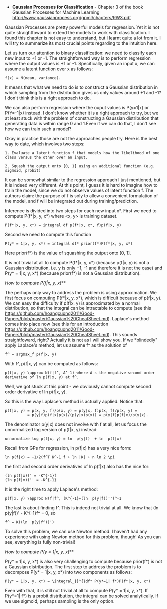 - **Gaussian Processes for Classification** - Chapter 3 of the book Gaussian Processes for Machine Learning http://www.gaussianprocess.org/gpml/chapters/RW3.pdf

Gaussian Processes are pretty powerful models for regression. Yet it is not quite straightfoward to extend the models to work
with classification. I found this chapter is not easy to understand, but I learnt quite a lot from it. I will try to
summarize its most crucial points regarding to the intuition here.

Let us turn our attention to binary classification: we need to classify each new input to +1 or -1. 
The straightforward way is to perform regression where the output values is +1 or -1. Specifically, given an input x, we can assume
a latent function over x as follows:

    f(x) = N(mean, variance).

It means that what we need to do is to construct a Gaussian distribution in which sampling from the distribution gives us only values around +1 and -1? I don't think
this is a right approach to do.

We can also perform regression where the ouput values is P(y=1|x) or P(Y=-1|x) instead. I don't know whether it is a right approach to
try, but we at least stuck with the problem of constructing a Gaussian distribution that generating data is within range 0 and 1.Even if we can do that, I don't see how we can train such a model?

Okay in practice those are not the approaches people try. Here is the best way to date, which involves two steps:

    1. Evaluate a latent function f that models how the likelihood of one class versus the other over an input.
    
    2. Squash the output onto [0, 1] using an additional function (e.g. sigmoid, probit)

It can be somewhat similar to the regression approach I just mentioned, but it is indeed very different. At this point, I guess it is hard to imagine how to train the model, since we do not observe values of latent function f. The authors claim: the purpose of f is soly to allow a convenient formulation of the model, and f will be integrated out during training/prediction. 

Inference is divided into two steps for each new input x*. First we need to compute P(f*|x, y, x*) where <x, y> is training dataset.

    P(f*|x, y, x*) = integral df p(f*|x, x*, f)p(f|x, y)
    
Second we need to compute this function

    P(y* = 1|x, y, x*) = integral df* prior(f*)P(f*|x, y, x*)
    
Here prior(f*) is the value of squashing the output onto [0, 1]. 

It is not trivial at all to compute P(f*|x, y, x*) (because p(f|x, y) is not a Gaussian distribution, i.e. y is only +1, -1 and therefore it is not the case) and P(y* = 1|x, y, x*) (because prior(f*) is not a Gaussian distribution).

**How to compute P(f*|x, y, x*)**

The perhaps only way to address the problem is using approximation. We first focus on computing P(f*|x, y, x*), which is difficult because of p(f|x, y). We can easy the difficulty if p(f|x, y) is approximated by a normal distribution, so that the integral can be intractable to compute (see this https://github.com/hoangcuong2011/Good-Papers/blob/master/Gaussian%20CheatSheet.md). Laplace's method comes into place now (see this for an introduction https://github.com/hoangcuong2011/Good-Papers/blob/master/Gaussian%20CheatSheet.md). This sounds straightfoward, right? Actually it is not as I will show you. If we *blindedly" apply Laplace's method, let us assume f^ as the solution of

    f^ = argmax_f p(f|x, y)
   
With f^, p(f|x, y) can be computed as follows:

    p(f|x, y) \approx N(f|f^, A^-1) where A s the negative second order derivative of ln p(f|x, y) at f^.

Well, we got stuck at this point - we obviously cannot compute second order derivative of ln p(f|x, y).

So this is the way Laplace's method is actually applied. Notice that:

    p(f|x, y) = p(x, y, f)/p(x, y) = p(y|x, f)p(x, f)/p(x, y) = 
              = p(y|f)p(f|x)p(x)/(p(y|x)p(x)) = p(y|f)p(f|x)/p(y|x).

The denominator p(y|x) does not involve with f at all, let us focus the unnormalized log version of p(f|x, y) instead:

    unnormalize log p(f|x, y) = ln  p(y|f)  + ln  p(f|x)

Recall from GPs for regression, ln  p(f|x) has a very nice form:
    
    ln p(f|x) = -1/2(f^T K^-1 f + ln |K| + n ln 2 \pi

the first and second order derivatives of ln p(f|x) also has the nice for:
    
    (ln p(f|x))' = -K^{-1}f
    (ln p(f|x))'' = -K^{-1}

It is the right time to apply Laplace's method:

    p(f|x, y) \approx N(f|f^, (K^{-1}+(ln  p(y|f))'')^-1

The last is about finding f^. This is indeed not trivial at all. We know that (ln  p(y|f))' - K^{-1}f^ = 0, so

    f^ = K((ln  p(y|f^))')
    
To solve this problem, we can use Newton method. I haven't had any experience with using Newton method for this problem, though! As you can see, everything is fully non-trivial!

**How to compute P(y* = 1|x, y, x*)**

P(y* = 1|x, y, x*) is also very challenging to compute because prior(f*) is not a Gaussian distribution. The first step to address the problem is to decompose P(y* = 1|x, y, x*) into two components as follows:

    P(y* = 1|x, y, x*) = \integral_{}^{}df* P(y*=1| f*)P(f*|x, y, x*)

Even with that, it is still not trivial at all to compute P(y* = 1|x, y, x*). If  P(y*=1| f*) is a probit distribution, the integral can be solved analytically. If we use sigmoid, perhaps sampling is the only option.
